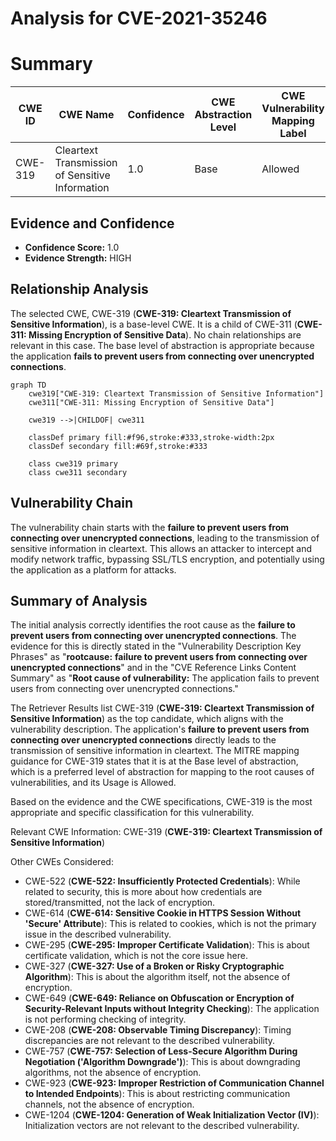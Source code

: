 # Analysis for CVE-2021-35246

# Summary
| CWE ID | CWE Name | Confidence | CWE Abstraction Level | CWE Vulnerability Mapping Label | CWE-Vulnerability Mapping Notes |
|---|---|---|---|---|---|
| CWE-319 | Cleartext Transmission of Sensitive Information | 1.0 | Base | Allowed | Primary CWE |

## Evidence and Confidence

*   **Confidence Score:** 1.0
*   **Evidence Strength:** HIGH

## Relationship Analysis
The selected CWE, CWE-319 (**CWE-319: Cleartext Transmission of Sensitive Information**), is a base-level CWE. It is a child of CWE-311 (**CWE-311: Missing Encryption of Sensitive Data**). No chain relationships are relevant in this case. The base level of abstraction is appropriate because the application **fails to prevent users from connecting over unencrypted connections**.

```mermaid
graph TD
    cwe319["CWE-319: Cleartext Transmission of Sensitive Information"]
    cwe311["CWE-311: Missing Encryption of Sensitive Data"]
    
    cwe319 -->|CHILDOF| cwe311
    
    classDef primary fill:#f96,stroke:#333,stroke-width:2px
    classDef secondary fill:#69f,stroke:#333
    
    class cwe319 primary
    class cwe311 secondary
```

## Vulnerability Chain
The vulnerability chain starts with the **failure to prevent users from connecting over unencrypted connections**, leading to the transmission of sensitive information in cleartext. This allows an attacker to intercept and modify network traffic, bypassing SSL/TLS encryption, and potentially using the application as a platform for attacks.

## Summary of Analysis
The initial analysis correctly identifies the root cause as the **failure to prevent users from connecting over unencrypted connections**. The evidence for this is directly stated in the "Vulnerability Description Key Phrases" as "**rootcause:** **failure to prevent users from connecting over unencrypted connections**" and in the "CVE Reference Links Content Summary" as "**Root cause of vulnerability:** The application fails to prevent users from connecting over unencrypted connections."

The Retriever Results list CWE-319 (**CWE-319: Cleartext Transmission of Sensitive Information**) as the top candidate, which aligns with the vulnerability description. The application's **failure to prevent users from connecting over unencrypted connections** directly leads to the transmission of sensitive information in cleartext. The MITRE mapping guidance for CWE-319 states that it is at the Base level of abstraction, which is a preferred level of abstraction for mapping to the root causes of vulnerabilities, and its Usage is Allowed.

Based on the evidence and the CWE specifications, CWE-319 is the most appropriate and specific classification for this vulnerability.

Relevant CWE Information:
CWE-319 (**CWE-319: Cleartext Transmission of Sensitive Information**)

Other CWEs Considered:

*   CWE-522 (**CWE-522: Insufficiently Protected Credentials**): While related to security, this is more about how credentials are stored/transmitted, not the lack of encryption.
*   CWE-614 (**CWE-614: Sensitive Cookie in HTTPS Session Without 'Secure' Attribute**): This is related to cookies, which is not the primary issue in the described vulnerability.
*   CWE-295 (**CWE-295: Improper Certificate Validation**): This is about certificate validation, which is not the core issue here.
*   CWE-327 (**CWE-327: Use of a Broken or Risky Cryptographic Algorithm**): This is about the algorithm itself, not the absence of encryption.
* CWE-649 (**CWE-649: Reliance on Obfuscation or Encryption of Security-Relevant Inputs without Integrity Checking**): The application is not performing checking of integrity.
*   CWE-208 (**CWE-208: Observable Timing Discrepancy**): Timing discrepancies are not relevant to the described vulnerability.
*   CWE-757 (**CWE-757: Selection of Less-Secure Algorithm During Negotiation ('Algorithm Downgrade')**): This is about downgrading algorithms, not the absence of encryption.
*   CWE-923 (**CWE-923: Improper Restriction of Communication Channel to Intended Endpoints**): This is about restricting communication channels, not the absence of encryption.
*   CWE-1204 (**CWE-1204: Generation of Weak Initialization Vector (IV)**): Initialization vectors are not relevant to the described vulnerability.